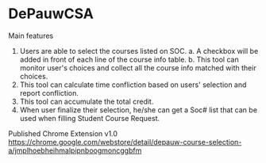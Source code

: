# DePauwCSA

Main features
1.	Users are able to select the courses listed on SOC.
  a. A checkbox will be added in front of each line of the course info table.
  b. This tool can monitor user's choices and collect all the course info matched with their choices.
2.	This tool can calculate time confliction based on users' selection and report confliction.
3.	This tool can accumulate the total credit.
4.	When user finalize their selection, he/she can get a Soc# list that can be used when filling Student Course Request.

Published Chrome Extension
v1.0
https://chrome.google.com/webstore/detail/depauw-course-selection-a/jmplhoebheihmalpipnboogmoncggbfm
